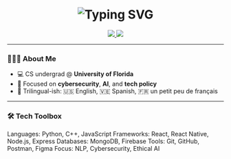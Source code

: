 
<!-- Typing Header -->
<h1 align="center">
<img src="https://readme-typing-svg.herokuapp.com?font=Fira+Code&size=30&duration=2000&pause=500&center=true&vCenter=true&width=600&color=1E90FF&lines=Hi+I'm+Heiryn+Hernandez+Rojas!;Computer+Science+Student+@+UF+🐊" alt="Typing SVG" />
</h1>

<!-- Links and Badges -->
<p align="center">
<a href="https://www.linkedin.com/in/heirynhr/">
<img src="https://img.shields.io/badge/LinkedIn-Heiryn%20Hernandez-blue?style=flat-square&logo=linkedin&logoColor=white" />
</a>
<a href="mailto:heirynhr@gmail.com">
<img src="https://img.shields.io/badge/Email-heirynhr%40ufl.edu-blue?style=flat-square&logo=gmail&logoColor=white" />
</a>
</p>

---

### 👩🏽‍💻 About Me

- 💻 CS undergrad @ **University of Florida**
- 🔐 Focused on **cybersecurity**, **AI**, and **tech policy**
- 💬 Trilingual-ish: 🇺🇸 English, 🇻🇪 Spanish, 🇫🇷 un petit peu de français

---

### 🛠️ Tech Toolbox

Languages: Python, C++, JavaScript
Frameworks: React, React Native, Node.js, Express
Databases: MongoDB, Firebase
Tools: Git, GitHub, Postman, Figma
Focus: NLP, Cybersecurity, Ethical AI


<!--
**heirynhr/heirynhr** is a ✨ _special_ ✨ repository because its `README.md` (this file) appears on your GitHub profile.

Here are some ideas to get you started:

- 🔭 I’m currently working on ...
- 🌱 I’m currently learning ...
- 👯 I’m looking to collaborate on ...
- 🤔 I’m looking for help with ...
- 💬 Ask me about ...
- 📫 How to reach me: ...
- 😄 Pronouns: ...
- ⚡ Fun fact: ...
-->


